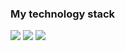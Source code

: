 ### My technology stack

<img src="https://img.shields.io/badge/HTML-black?style=for-the-badge&logo=html5&logoColor=#DD4B25FF"/> 
<img src="https://img.shields.io/badge/CSS-black?style=for-the-badge&logo=css3&logoColor=red"/>


<img src="https://img.shields.io/badge/REACT-black?style=for-the-badge&logo=react&logoColor=#5ED3F3FF"/>




